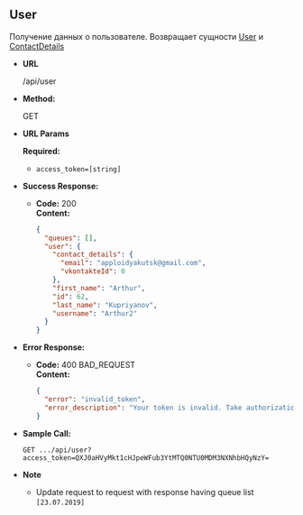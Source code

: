 **User**
----
  Получение данных о пользователе. Возвращает сущности [User](../../../src/main/java/com/apploidxxx/entity/User.java) и 
  [ContactDetails](../../../src/main/java/com/apploidxxx/entity/ContactDetails.java)


* **URL**

  /api/user

* **Method:**
  
  GET
  
*  **URL Params**

   **Required:**
 
   * `access_token=[string]`


* **Success Response:**

  * **Code:** 200 <br />
    **Content:** 
    ```json
    {
      "queues": [],
      "user": {
        "contact_details": {
          "email": "apploidyakutsk@gmail.com",
          "vkontakteId": 0
        },
        "first_name": "Arthur",
        "id": 62,
        "last_name": "Kupriyanov",
        "username": "Arthur2"
      }
    }
    ```
 
* **Error Response:**

  * **Code:** 400 BAD_REQUEST <br />
    **Content:** 
    ```json
    {
      "error": "invalid_token",
      "error_description": "Your token is invalid. Take authorization and refresh tokens"
    }
    ```
    
    
* **Sample Call:**

  `GET .../api/user?access_token=QXJ0aHVyMkt1cHJpeWFub3YtMTQ0NTU0MDM3NXNhbHQyNzY=`

* **Note**

    * Update request to request with response having queue list <br>`[23.07.2019]`
  